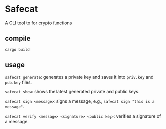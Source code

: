 # Safecat
A CLI tool to for crypto functions

## compile
`cargo build`

## usage
`safecat generate`: generates a private key and saves it into `priv.key` and `pub.key` files.

`safecat show`: shows the latest generated private and public keys.

`safecat sign <message>`: signs a message, e.g., `safecat sign "this is a message"`.

`safecat verify <message> <signature> <public key>`: verifies a signature of a message.

